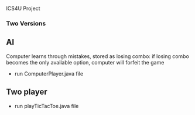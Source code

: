 ICS4U Project

### Two Versions

## AI 
Computer learns through mistakes, stored as losing combo: if losing combo becomes the only available option, computer will forfeit the game
- run ComputerPlayer.java file

## Two player
- run playTicTacToe.java file
